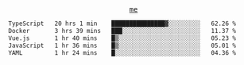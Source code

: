 <p align="center">
  <samp>
    <a href="https://yiwwhl.com">me</a>
  </samp>
</p>

<!--START_SECTION:waka-->

```txt
TypeScript   20 hrs 1 min    ███████████████▓░░░░░░░░░   62.26 %
Docker       3 hrs 39 mins   ███░░░░░░░░░░░░░░░░░░░░░░   11.37 %
Vue.js       1 hr 40 mins    █▒░░░░░░░░░░░░░░░░░░░░░░░   05.23 %
JavaScript   1 hr 36 mins    █▒░░░░░░░░░░░░░░░░░░░░░░░   05.01 %
YAML         1 hr 24 mins    █░░░░░░░░░░░░░░░░░░░░░░░░   04.36 %
```

<!--END_SECTION:waka-->
